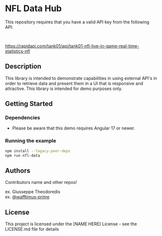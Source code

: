 # NFL Data Hub

This repository requires that you have a valid API key from the following API: 

<br />

https://rapidapi.com/tank01/api/tank01-nfl-live-in-game-real-time-statistics-nfl

## Description

This library is intended to demonstrate capabilities in using external API's in order to retrieve data and present them in a UI that is responsive and attractive. This library is intended for demo purposes only.

## Getting Started

### Dependencies

* Please be aware that this demo requires Angular 17 or newer. 

### Running the example

```bash
npm install --legacy-peer-deps
npm run nfl-data
```

## Authors

Contributors name and other repos!

ex. Giusseppe Theodoredis  
ex. [@wafftimus-prime](https://github.com/wafftimus-prime)

## License

This project is licensed under the [NAME HERE] License - see the LICENSE.md file for details
